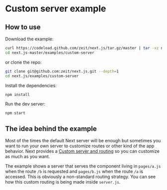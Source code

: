 
# Custom server example

## How to use

Download the example:

```bash
curl https://codeload.github.com/zeit/next.js/tar.gz/master | tar -xz next.js-master/examples/custom-server
cd next.js-master/examples/custom-server
```

or clone the repo:

```bash
git clone git@github.com:zeit/next.js.git --depth=1
cd next.js/examples/custom-server
```

Install the dependencies:

```bash
npm install
```

Run the dev server:

```bash
npm start
```

## The idea behind the example

Most of the times the default Next server will be enough but sometimes you want to run your own server to customize routes or other kind of the app behavior. Next provides a [Custom server and routing](https://github.com/zeit/next.js#custom-server-and-routing) so you can customize as much as you want.

The example shows a server that serves the component living in `pages/a.js` when the route `/b` is requested and `pages/b.js` when the route `/a` is accessed. This is obviously a non-standard routing strategy. You can see how this custom routing is being made inside `server.js`.
